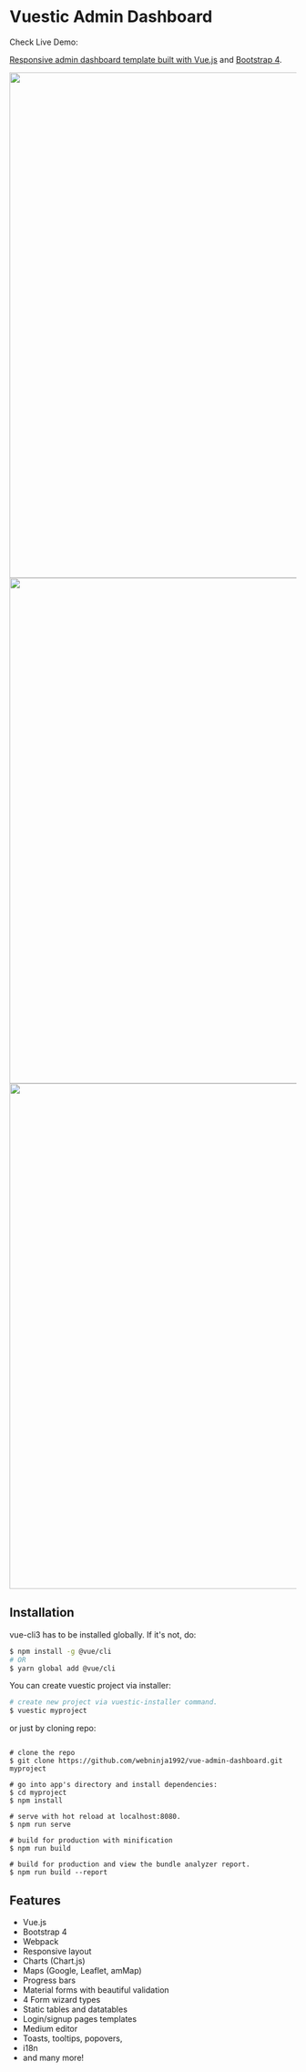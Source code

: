 # Vuestic Admin Dashboard

Check Live Demo: 
<a href="https://webguru-vue.herokuapp.com/#/admin/dashboard"/>

Responsive admin dashboard template built with [Vue.js](https://vuejs.org) and [Bootstrap 4](https://v4-alpha.getbootstrap.com). 

<p align="center">
  <a  target="_blank">
    <img src="https://github.com/webninja1992/vue-admin-dashboard/blob/master/Vue1.jpg" align="center" width="888px"/>
  </a>
  <a  target="_blank">
    <img src="https://github.com/webninja1992/vue-admin-dashboard/blob/master/Vue2.jpg" align="center" width="888px"/>
  </a>
  <a  target="_blank">
    <img src="https://github.com/webninja1992/vue-admin-dashboard/blob/master/Vue3.jpg" align="center" width="888px"/>
  </a>
</p>

## Installation

vue-cli3 has to be installed globally. If it's not, do:

```bash
$ npm install -g @vue/cli
# OR
$ yarn global add @vue/cli
```

You can create vuestic project via installer:

``` bash
# create new project via vuestic-installer command.
$ vuestic myproject

```

or just by cloning repo:  

```

# clone the repo
$ git clone https://github.com/webninja1992/vue-admin-dashboard.git myproject

# go into app's directory and install dependencies:
$ cd myproject
$ npm install

# serve with hot reload at localhost:8080.
$ npm run serve

# build for production with minification
$ npm run build

# build for production and view the bundle analyzer report.
$ npm run build --report
```

## Features
* Vue.js
* Bootstrap 4
* Webpack
* Responsive layout
* Charts (Chart.js)
* Maps (Google, Leaflet, amMap)
* Progress bars
* Material forms with beautiful validation
* 4 Form wizard types
* Static tables and datatables
* Login/signup pages templates
* Medium editor
* Toasts, tooltips, popovers,
* i18n
* and many more!

